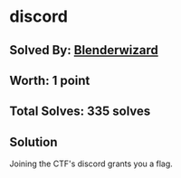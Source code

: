 # discord
## Solved By: [Blenderwizard](https://github.com/Blenderwizard)
## Worth: 1 point
## Total Solves: 335 solves
## Solution

Joining the CTF's discord grants you a flag.